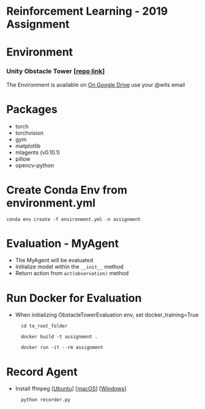 # Reinforcement Learning - 2019 Assignment

# Environment
### Unity Obstacle Tower [[repo link](https://github.com/Unity-Technologies/obstacle-tower-env)]

The Environment is available on [On Google Drive](https://drive.google.com/drive/folders/1WuoG7HncbbKOgFJ61jOHQqgSAXbm78st?usp=sharing) use your @wits email

# Packages
- torch
- torchvision
- gym
- matplotlib
- mlagents (v0.10.1)
- pillow
- opencv-python

# Create Conda Env from environment.yml

    conda env create -f environment.yml -n assignment

# Evaluation - MyAgent
- The MyAgent will be evaluated
- Initialize model within the `__init__` method
- Return action from `act(observation)` method

# Run Docker for Evaluation

- When initializing ObstacleTowerEvaluation env, set docker_training=True

        cd to_root_folder

        docker build -t assignment .

        docker run -it --rm assignment

# Record Agent
- Install ffmpeg [[Ubuntu](https://tecadmin.net/install-ffmpeg-on-linux/)] [[macOS](https://formulae.brew.sh/formula/ffmpeg#default)] [[Windows](https://www.wikihow.com/Install-FFmpeg-on-Windows)]

        python recorder.py
